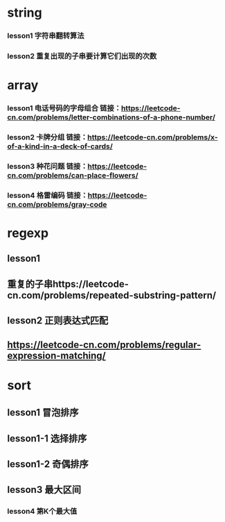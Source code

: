 # string
### lesson1 字符串翻转算法
### lesson2 重复出现的子串要计算它们出现的次数



# array
### lesson1 电话号码的字母组合 链接：https://leetcode-cn.com/problems/letter-combinations-of-a-phone-number/
### lesson2 卡牌分组 链接：https://leetcode-cn.com/problems/x-of-a-kind-in-a-deck-of-cards/
### lesson3 种花问题 链接：https://leetcode-cn.com/problems/can-place-flowers/
### lesson4 格雷编码 链接：https://leetcode-cn.com/problems/gray-code


# regexp
## lesson1
## 重复的子串https://leetcode-cn.com/problems/repeated-substring-pattern/

## lesson2 正则表达式匹配
## https://leetcode-cn.com/problems/regular-expression-matching/

# sort 
## lesson1 冒泡排序
## lesson1-1 选择排序
## lesson1-2 奇偶排序
## lesson3 最大区间
### lesson4 第K个最大值

